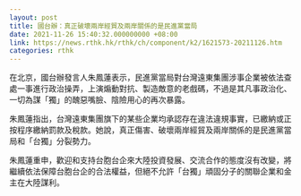 ```yaml
---
layout: post
title: 國台辦：真正破壞兩岸經貿及兩岸關係的是民進黨當局
date: 2021-11-26 15:40:32.000000000 +08:00
link: https://news.rthk.hk/rthk/ch/component/k2/1621573-20211126.htm
categories: rthk
---
```


在北京，國台辦發言人朱鳳蓮表示，民進黨當局對台灣遠東集團涉事企業被依法查處一事進行政治操弄，上演煽動對抗、製造敵意的老戲碼，不過是其凡事政治化、一切為謀「獨」的醜惡嘴臉、陰險用心的再次暴露。

朱鳳蓮指出，台灣遠東集團旗下的某些企業均承認存在違法違規事實，已繳納或正按程序繳納罰款及稅款。她說，真正傷害、破壞兩岸經貿及兩岸關係的是民進黨當局和「台獨」分裂勢力。

朱鳳蓮重申，歡迎和支持台胞台企來大陸投資發展、交流合作的態度沒有改變，將繼續依法保障台胞台企的合法權益，但絕不允許「台獨」頑固分子的關聯企業和金主在大陸謀利。
